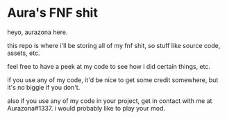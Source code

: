 # Aura's FNF shit

heyo, aurazona here.

this repo is where i'll be storing all of my fnf shit, so stuff like source code, assets, etc.

feel free to have a peek at my code to see how i did certain things, etc.

if you use any of my code, it'd be nice to get some credit somewhere, but it's no biggie if you don't.

also if you use any of my code in your project, get in contact with me at Aurazona#1337. i would probably like to play your mod.
